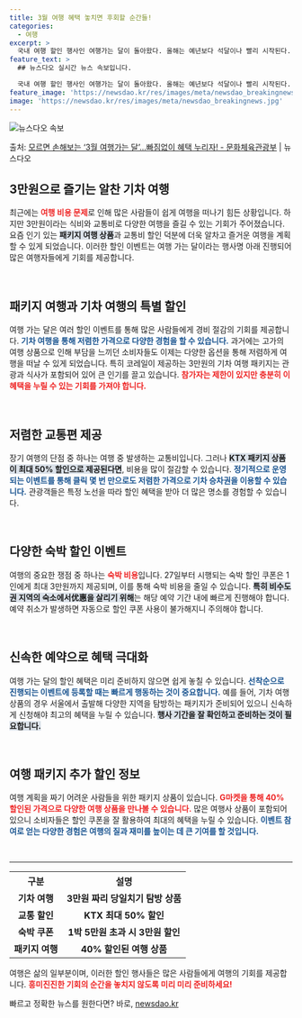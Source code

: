 ```yaml
---
title: 3월 여행 혜택 놓치면 후회할 순간들!
categories:
  - 여행
excerpt: >
  국내 여행 할인 행사인 여행가는 달이 돌아왔다. 올해는 예년보다 석달이나 빨리 시작된다. 위축된 경기를 살리…
feature_text: >
  ## 뉴스다오 실시간 뉴스 속보입니다.

  국내 여행 할인 행사인 여행가는 달이 돌아왔다. 올해는 예년보다 석달이나 빨리 시작된다. 위축된 경기를 살리…
feature_image: 'https://newsdao.kr/res/images/meta/newsdao_breakingnews.jpg'
image: 'https://newsdao.kr/res/images/meta/newsdao_breakingnews.jpg'
---
```


![뉴스다오 속보](https://newsdao.kr/res/images/meta/newsdao_breakingnews.jpg)

<p>출처: <a href="https://newsdao.kr/3238" rel="dofollow">모르면 손해보는 ‘3월 여행가는 달’…빠짐없이 혜택 누리자! - 문화체육관광부</a> | 뉴스다오</p>

<h2 data-ke-size="size26">3만원으로 즐기는 알찬 기차 여행</h2>

<p data-ke-size="size16">최근에는 <b><span style="color: #ee2323;">여행 비용 문제</span></b>로 인해 많은 사람들이 쉽게 여행을 떠나기 힘든 상황입니다. 하지만 3만원이라는 식비와 교통비로 다양한 여행을 즐길 수 있는 기회가 주어졌습니다. 요즘 인기 있는 <b><span style="background-color: #21538527;">패키지 여행 상품</span></b>과 교통비 할인 덕분에 더욱 알차고 즐거운 여행을 계획할 수 있게 되었습니다. 이러한 할인 이벤트는 여행 가는 달이라는 행사명 아래 진행되어 많은 여행자들에게 기회를 제공합니다.</p>

<p data-ke-size="size16">&nbsp;</p>

<h2 data-ke-size="size26">패키지 여행과 기차 여행의 특별 할인</h2>

<p data-ke-size="size16">여행 가는 달은 여러 할인 이벤트를 통해 많은 사람들에게 경비 절감의 기회를 제공합니다. <b><span style="color: #1a5490;">기차 여행을 통해 저렴한 가격으로 다양한 경험을 할 수 있습니다.</span></b> 과거에는 고가의 여행 상품으로 인해 부담을 느끼던 소비자들도 이제는 다양한 옵션을 통해 저렴하게 여행을 떠날 수 있게 되었습니다. 특히 코레일이 제공하는 3만원의 기차 여행 패키지는 관광과 식사가 포함되어 있어 큰 인기를 끌고 있습니다. <b><span style="color: #ee2323;">참가자는 제한이 있지만 충분히 이 혜택을 누릴 수 있는 기회를 가져야 합니다.</span></b></p>

<p data-ke-size="size16">&nbsp;</p>

<h2 data-ke-size="size26">저렴한 교통편 제공</h2>

<p data-ke-size="size16">장기 여행의 단점 중 하나는 여행 중 발생하는 교통비입니다. 그러나 <b><span style="background-color: #21538527;">KTX 패키지 상품이 최대 50% 할인으로 제공된다면</span></b>, 비용을 많이 절감할 수 있습니다. <b><span style="color: #1a5490;">정기적으로 운영되는 이벤트를 통해 클릭 몇 번 만으로도 저렴한 가격으로 기차 승차권을 이용할 수 있습니다.</span></b> 관광객들은 특정 노선을 따라 할인 혜택을 받아 더 많은 명소를 경험할 수 있습니다.</p>

<p data-ke-size="size16">&nbsp;</p>

<h2 data-ke-size="size26">다양한 숙박 할인 이벤트</h2>

<p data-ke-size="size16">여행의 중요한 쟁점 중 하나는 <b><span style="color: #ee2323;">숙박 비용</span></b>입니다. 27일부터 시행되는 숙박 할인 쿠폰은 1인에게 최대 3만원까지 제공되며, 이를 통해 숙박 비용을 줄일 수 있습니다. <b><span style="background-color: #21538527;">특히 비수도권 지역의 숙소에서优惠을 살리기 위해</span></b>는 해당 예약 기간 내에 빠르게 진행해야 합니다. 예약 취소가 발생하면 자동으로 할인 쿠폰 사용이 불가해지니 주의해야 합니다.</p>

<p data-ke-size="size16">&nbsp;</p>

<h2 data-ke-size="size26">신속한 예약으로 혜택 극대화</h2>

<p data-ke-size="size16">여행 가는 달의 할인 혜택은 미리 준비하지 않으면 쉽게 놓칠 수 있습니다. <b><span style="color: #1a5490;">선착순으로 진행되는 이벤트에 등록할 때는 빠르게 행동하는 것이 중요합니다.</span></b> 예를 들어, 기차 여행 상품의 경우 서울에서 출발해 다양한 지역을 탐방하는 패키지가 준비되어 있으니 신속하게 신청해야 최고의 혜택을 누릴 수 있습니다. <b><span style="background-color: #21538527;">행사 기간을 잘 확인하고 준비하는 것이 필요합니다.</span></b></p>

<p data-ke-size="size16">&nbsp;</p>

<h2 data-ke-size="size26">여행 패키지 추가 할인 정보</h2>

<p data-ke-size="size16">여행 계획을 짜기 어려운 사람들을 위한 패키지 상품이 있습니다. <b><span style="color: #ee2323;">G마켓을 통해 40% 할인된 가격으로 다양한 여행 상품을 만나볼 수 있습니다.</span></b> 많은 여행사 상품이 포함되어 있으니 소비자들은 할인 쿠폰을 잘 활용하여 최대의 혜택을 누릴 수 있습니다. <b><span style="color: #1a5490;">이벤트 참여로 얻는 다양한 경험은 여행의 질과 재미를 높이는 데 큰 기여를 할 것입니다.</span></b></p>

<p data-ke-size="size16">&nbsp;</p>

<hr>

<table style="width:100%;">
  <tr>
    <th style="text-align: center;"><b>구분</b></th>
    <th style="text-align: center;"><b>설명</b></th>
  </tr>
  <tr>
    <td style="text-align: center; height: 17px;"><b>기차 여행</b></td>
    <td style="text-align: center; height: 17px;"><b>3만원 짜리 당일치기 탐방 상품</b></td>
  </tr>
  <tr>
    <td style="text-align: center; height: 17px;"><b>교통 할인</b></td>
    <td style="text-align: center; height: 17px;"><b>KTX 최대 50% 할인</b></td>
  </tr>
  <tr>
    <td style="text-align: center; height: 17px;"><b>숙박 쿠폰</b></td>
    <td style="text-align: center; height: 17px;"><b>1박 5만원 초과 시 3만원 할인</b></td>
  </tr>
  <tr>
    <td style="text-align: center; height: 17px;"><b>패키지 여행</b></td>
    <td style="text-align: center; height: 17px;"><b>40% 할인된 여행 상품</b></td>
  </tr>
</table>

<p data-ke-size="size16">여행은 삶의 일부분이며, 이러한 할인 행사들은 많은 사람들에게 여행의 기회를 제공합니다. <b><span style="color: #ee2323;">흥미진진한 기회의 순간을 놓치지 않도록 미리 미리 준비하세요!</span></b></p> 

빠르고 정확한 뉴스를 원한다면? 바로, <a href="https://newsdao.kr" rel="dofollow">newsdao.kr</a>



